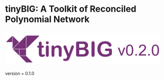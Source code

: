# tinyBIG: A Toolkit of Reconciled Polynomial Network

![tinybig Logo](https://github.com/jwzhanggy/tinyBIG/blob/main/docs/assets/img/tinybig.png)
--------------------------------------------------------------------------------

version = 0.1.0